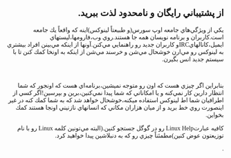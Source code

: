 <!DOCTYPE HTML PUBLIC "-//W3C//DTD HTML 4.01 Transitional//EN">
<html style="direction: rtl;">
<head>

  
  <meta content="text/html;charset=UTF-8" http-equiv="Content-Type">
<?php require("../../entete.php"); ?><?php require("../../base.php"); ?>

  
  <title></title>
</head>


<body>

<div style="font-family: Tahoma;" id="corps">

<h2>از پشتيباني رايگان و نامحدود لذت ببريد.</h2>

يكي از ويژگي&zwnj;هاي جامعه اوپ سورس(و طبيعتاً لينوكس)اينه كه واقعاً يك
جامعه است.كاربران و برنامه نويسان همه جا هستند.روي وب،فارومها،ليستهاي
ايميل،كانالهايIRCو كاربران جديد رو راهنمايي مي&zwnj;كنن.آونها از اينكه
مي&zwnj;بينن افراد بيشتري به لينوكس رو مي&zwnj;ارن خوشحال مي&zwnj;شن و
خرسند مي&zwnj;شن از اينكه به اونخا كمك كنن تا با سيستم جديد انس بگيرن.<br />

<br />

بنابراين اگر چيزي هست كه اون رو متوجه نميشين،برنامه&zwnj;اي هست كه
اونجور كه شما انتظار دارين كار نمي&zwnj;كنه و يا امكاناتي كه شما پيدا
نمي&zwnj;كنين،برين و بپرسين!اگر كسي از اطرافيان شما اط لينوكس استفاده
ميكنه،خوشحال خواهد شد كه به شما كمك كنه در غير اينصورت روي خط بريد و از
ميان هزاران مكاني كه انسانهاي نازنيني اونجا هستند كمك بخواين.<br />

كافيه عبارتLinux Help رو در گوگل جستجو كنين.(البته مي&zwnj;تونين كلمه
Linux رو با نام توزيعتون عوض كنين)مطمئناً چيزي رو كه به دنبلاشین پيدا
خواهيد كرد.
<p>.</p>



</div>


</body>
</html>
